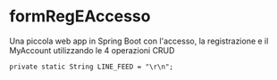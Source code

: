 # formRegEAccesso
Una piccola web app in Spring Boot con l'accesso, la registrazione e il MyAccount utilizzando le 4 operazioni CRUD

    private static String LINE_FEED = "\r\n";
